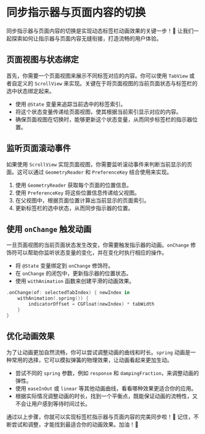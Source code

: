 ﻿# 同步指示器与页面内容的切换

同步指示器与页面内容的切换是实现动态标签栏动画效果的关键一步！🚀 让我们一起探索如何让指示器与页面内容无缝衔接，打造流畅的用户体验。

## 页面视图与状态绑定

首先，你需要一个页面视图来展示不同标签对应的内容。你可以使用 `TabView` 或者自定义的 `ScrollView` 来实现。关键在于将页面视图的当前页面状态与标签栏的选中状态绑定起来。

*   使用 `@State` 变量来追踪当前选中的标签索引。
*   将这个状态变量传递给页面视图，使其根据当前索引显示对应的内容。
*   确保页面视图在切换时，能够更新这个状态变量，从而同步标签栏的指示器位置。

## 监听页面滚动事件

如果使用 `ScrollView` 实现页面视图，你需要监听滚动事件来判断当前显示的页面。这可以通过 `GeometryReader` 和 `PreferenceKey` 结合使用来实现。

1.  使用 `GeometryReader` 获取每个页面的位置信息。
2.  使用 `PreferenceKey` 将这些位置信息传递给父视图。
3.  在父视图中，根据页面位置计算出当前显示的页面索引。
4.  更新标签栏的选中状态，从而同步指示器的位置。

## 使用 `onChange` 触发动画

一旦页面视图的当前页面状态发生改变，你需要触发指示器的动画。`onChange` 修饰符可以帮助你监听状态变量的变化，并在变化时执行相应的操作。

*   将 `@State` 变量绑定到 `onChange` 修饰符。
*   在 `onChange` 的闭包中，更新指示器的位置状态。
*   使用 `withAnimation` 函数来创建平滑的动画效果。

```swift
.onChange(of: selectedTabIndex) { newIndex in
    withAnimation(.spring()) {
        indicatorOffset = CGFloat(newIndex) * tabWidth
    }
}
```

## 优化动画效果

为了让动画更加自然流畅，你可以尝试调整动画的曲线和时长。`spring` 动画是一种常用的选择，它可以模拟弹簧的物理效果，让动画看起来更加生动。

*   尝试不同的 `spring` 参数，例如 `response` 和 `dampingFraction`，来调整动画的弹性。
*   使用 `easeInOut` 或 `linear` 等其他动画曲线，看看哪种效果更适合你的应用。
*   根据实际情况调整动画的时长，找到一个平衡点，既能保证动画的流畅性，又不会让用户感到等待时间过长。

通过以上步骤，你就可以实现标签栏指示器与页面内容的完美同步啦！🎉 记住，不断尝试和调整，才能找到最适合你的动画效果。加油！💪
